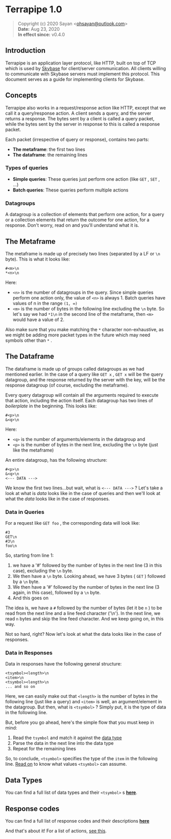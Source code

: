 # Terrapipe 1.0

> Copyright (c) 2020 Sayan <<ohsayan@outlook.com>><br>**Date:** Aug 23, 2020<br>**In effect since:** v0.4.0

## Introduction

Terrapipe is an application layer protocol, like HTTP, built on top of TCP which is used by [Skybase](https://github.com/terrabasedb/terrabase) for client/server communication. 
All clients willing to communicate with Skybase servers must implement this protocol. This document serves as a guide for implementing clients for Skybase.

## Concepts

Terrapipe also works in a request/response action like HTTP, except that we call
it a query/response action. A client sends a query, and the server returns a response. The bytes sent by a client is called a query packet, while the bytes sent by the server in response to this is called a response packet.

Each packet (irrespective of query or response), contains two parts:

* **The metaframe**: the first two lines
* **The dataframe**: the remaining lines

### Types of queries

* **Simple queries**: These queries just perform one action (like `GET` , `SET` , ...)
* **Batch queries**: These queries perform multiple actions

### Datagroups

A datagroup is a collection of elements that perform one action, for a query or a collection elements that return the outcome for one action, for a response. Don't worry, read on and you'll understand what it is.

## The Metaframe

The metaframe is made up of precisely two lines (separated by a LF or `\n` byte). This is what it looks like:

``` 
#<m>\n
*<n>\n
```

Here:

* `<n>` is the number of datagroups in the query. Since simple queries perform one action only, the value of `<n>` is always 1. Batch queries have values of n in the range `(1, ∞)`
* `<m>` is the number of bytes in the following line excluding the `\n` byte. So let's say we had `*1\n` in the second line of the metaframe, then `<m>` would have a value of 2. 

Also make sure that you make matching the `*` character non-exhaustive, as we might be adding more packet types in the future which may need symbols other than `*` .

## The Dataframe

The dataframe is made up of groups called datagroups as we had mentioned earlier. In the case of a query like `GET x` , `GET x` will be the query datagroup, and the response returned by the server with the key, will be the response datagroup (of course, excluding the metaframe).

Every query datagroup will contain all the arguments required to execute that action, including the action itself. Each datagroup has two lines of _boilerplate_ in the beginning. This looks like:

``` 
#<p>\n
&<q>\n
```

Here:

* `<q>` is the number of arguments/elements in the datagroup and
* `<p>` is the number of bytes in the next line, excluding the `\n` byte (just like the metaframe)

An entire datagroup, has the following structure:

``` 
#<p>\n
&<q>\n
<--- DATA --->
```

We know the first two lines...but wait, what is `<--- DATA --->` ? Let's take a look at what is _data_ looks like in the case of queries and then we'll look at what the _data_ looks like in the case of responses.

### Data in Queries

For a request like `GET foo` , the corresponding data will look like:

``` 
#3
GET\n
#3\n
foo\n
```

So, starting from line 1:

1. we have a '#' followed by the number of bytes in the next line (3 in this case), excluding the `\n` byte.   
2. We then have a `\n` byte. Looking ahead, we have 3 bytes ( `GET` ) followed by a `\n` byte.  
3. We then have  a '#' followed by the number of bytes in the next line (3 again, in this case), followed by a `\n` byte.  
4. And this goes on

The idea is, we have a `#` followed by the number of bytes (let it be `n` ) to be read from the next line and a line feed character ('\n'). In the next line, we read `n` bytes and skip the line feed character. And we keep going on, in this way.

Not so hard, right? Now let's look at what the data looks like in the case of responses.

### Data in Responses

Data in responses have the following general structure:

``` 
<tsymbol><length>\n
<item>\n
<tsymbol><length>\n
... and so on
```

Here, we can easily make out that `<length>` is the number of bytes in the following line (just like a query) and `<item>` is well, an argument/element in the datagroup. But then, what is `<tsymbol>` ? Simply put, it is the type of data in the following line.

But, before you go ahead, here's the simple flow that you must keep in mind:

1. Read the `tsymbol` and match it against the [data type](#data-types)
2. Parse the data in the next line into the data type
3. Repeat for the remaining lines

So, to conclude, `<tsymbol>` specifies the type of the `item` in the following line. [Read on](#data-types) to know what values `<tsymbol>` can assume. 

## Data Types

You can find a full list of data types and their `<tsymbol>` s **[here](/Supported-Data-Types)**.

## Response codes

You can find a full list of response codes and their descriptions **[here](/Response-Codes)**

And that's about it! For a list of actions, [see this](/List-Of-Actions).

